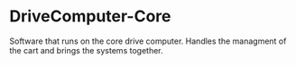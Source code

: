 # DriveComputer-Core

Software that runs on the core drive computer. Handles the managment of the cart and brings the systems together.
